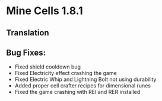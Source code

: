 # Mine Cells 1.8.1

## Translation

## Bug Fixes:

- Fixed shield cooldown bug
- Fixed Electricity effect crashing the game
- Fixed Electric Whip and Lightning Bolt not using durability
- Added proper cell crafter recipes for dimensional runes
- Fixed the game crashing with REI and RER installed
